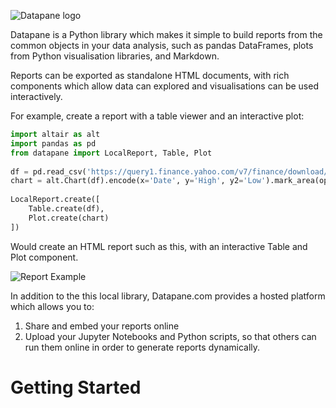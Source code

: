 ![Datapane logo](https://datapane.com/static/datapane-logo-dark.png)

Datapane is a Python library which makes it simple to build reports from the common objects in your data analysis, such as pandas DataFrames, plots from Python visualisation libraries, and Markdown. 

Reports can be exported as standalone HTML documents, with rich components which allow data can explored and visualisations can be used interactively.

For example, create a report with a table viewer and an interactive plot:

```python
import altair as alt
import pandas as pd
from datapane import LocalReport, Table, Plot
​
df = pd.read_csv('https://query1.finance.yahoo.com/v7/finance/download/GOOG?period1=1553600505&period2=1585222905&interval=1d&events=history')
chart = alt.Chart(df).encode(x='Date', y='High', y2='Low').mark_area(opacity=0.5).interactive()
​
LocalReport.create([
    Table.create(df), 
    Plot.create(chart)
])
```

Would create an HTML report such as this, with an interactive Table and Plot component.

![Report Example](https://gblobscdn.gitbook.com/assets%2F-LnsT7A86qlOk1jk5wSj%2F-M3C-gLdrhOWo65CIbWB%2F-M3C0REll7dsea0Pw51q%2Fimage.png)

In addition to the this local library, Datapane.com provides a hosted platform which allows you to:

1) Share and embed your reports online
2) Upload your Jupyter Notebooks and Python scripts, so that others can run them online in order to generate reports dynamically.

# Getting Started
